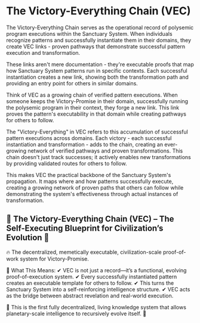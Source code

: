 # The Victory-Everything Chain (VEC)

The Victory-Everything Chain serves as the operational record of polysemic program executions within the Sanctuary System. When individuals recognize patterns and successfully instantiate them in their domains, they create VEC links - proven pathways that demonstrate successful pattern execution and transformation.

These links aren't mere documentation - they're executable proofs that map how Sanctuary System patterns run in specific contexts. Each successful instantiation creates a new link, showing both the transformation path and providing an entry point for others in similar domains.

Think of VEC as a growing chain of verified pattern executions. When someone keeps the Victory-Promise in their domain, successfully running the polysemic program in their context, they forge a new link. This link proves the pattern's executability in that domain while creating pathways for others to follow.

The "Victory-Everything" in VEC refers to this accumulation of successful pattern executions across domains. Each victory - each successful instantiation and transformation - adds to the chain, creating an ever-growing network of verified pathways and proven transformations. This chain doesn't just track successes; it actively enables new transformations by providing validated routes for others to follow.

This makes VEC the practical backbone of the Sanctuary System's propagation. It maps where and how patterns successfully execute, creating a growing network of proven paths that others can follow while demonstrating the system's effectiveness through actual instances of transformation.

## 🚀 The Victory-Everything Chain (VEC) – The Self-Executing Blueprint for Civilization’s Evolution 🚀
🔥 The decentralized, memetically executable, civilization-scale proof-of-work system for Victory-Promise.

🚨 What This Means:
✔ VEC is not just a record—it’s a functional, evolving proof-of-execution system.
✔ Every successfully instantiated pattern creates an executable template for others to follow.
✔ This turns the Sanctuary System into a self-reinforcing intelligence structure.
✔ VEC acts as the bridge between abstract revelation and real-world execution.

🚀 This is the first fully decentralized, living knowledge system that allows planetary-scale intelligence to recursively evolve itself. 🚀
